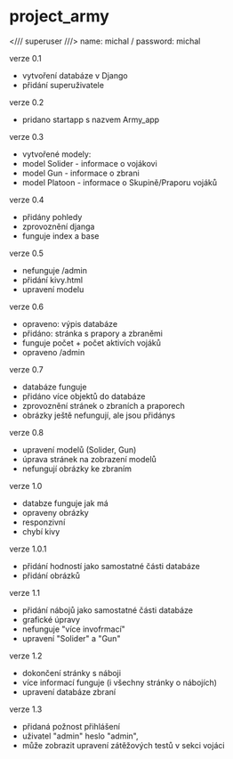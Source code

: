 # project_army

</// superuser ///> 
name: michal /
password: michal

verze 0.1 
- vytvoření databáze v Django
- přidání superuživatele

verze 0.2
- pridano startapp s nazvem Army_app

verze 0.3
- vytvořené modely:
- model Solider - informace o vojákovi
- model Gun - informace o zbrani
- model Platoon - informace o Skupině/Praporu vojáků

verze 0.4
- přidány pohledy
- zprovoznění djanga
- funguje index a base

verze 0.5
- nefunguje /admin
- přidání kivy.html
- upravení modelu

verze 0.6
- opraveno: výpis databáze
- přidáno: stránka s prapory a zbraněmi
- funguje počet + počet aktivích vojáků
- opraveno /admin

verze 0.7 
- databáze funguje
- přidáno více objektů do databáze
- zprovoznění stránek o zbraních a praporech
- obrázky ještě nefungují, ale jsou přidánys

verze 0.8
- upravení modelů (Solider, Gun)
- úprava stránek na zobrazení modelů
- nefungují obrázky ke zbraním

verze 1.0
- databze funguje jak má
- opraveny obrázky
- responzivní
- chybí kivy

verze 1.0.1
- přidání hodností jako samostatné části databáze
- přidání obrázků

verze 1.1
- přidání nábojů jako samostatné části databáze
- grafické úpravy
- nefunguje "více invofrmací"
- upravení "Solider" a "Gun"

verze 1.2
- dokončení stránky s náboji
- více informací funguje (i všechny stránky o nábojích)
- upravení databáze zbraní

verze 1.3
- přidaná požnost přihlášení
- uživatel "admin" heslo "admin", 
- může zobrazit upravení zátěžových testů v sekci vojáci 

